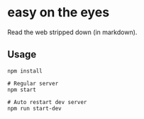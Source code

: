 # easy on the eyes

Read the web stripped down (in markdown).

## Usage

    npm install

    # Regular server
    npm start

    # Auto restart dev server
    npm run start-dev
